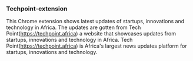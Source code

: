 ### Techpoint-extension
This Chrome extension shows latest updates of startups, innovations and technology in Africa. The updates are gotten from Tech Point(https://techpoint.africa) a website that showcases updates from startups, innovations and technology in Africa.  Tech Point(https://techpoint.africa) is Africa's largest news updates platform for startups, innovations and technology.

